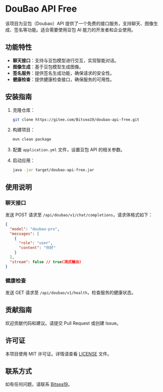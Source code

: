 # DouBao API Free

该项目为豆包（Doubao）API 提供了一个免费的接口服务，支持聊天、图像生成、签名等功能。适合需要使用豆包 AI 能力的开发者和企业使用。

## 功能特性

- **聊天接口**：支持与豆包模型进行交互，实现智能对话。
- **图像生成**：基于豆包模型生成图像。
- **签名服务**：提供签名生成功能，确保请求的安全性。
- **健康检查**：提供健康检查接口，确保服务的可用性。

## 安装指南

1. 克隆仓库：
   ```bash
   git clone https://gitee.com/Bitsea19/doubao-api-free.git
   ```

2. 构建项目：
   ```bash
   mvn clean package
   ```

3. 配置 `application.yml` 文件，设置豆包 API 的相关参数。

4. 启动应用：
   ```bash
   java -jar target/doubao-api-free.jar
   ```

## 使用说明

### 聊天接口

发送 POST 请求至 `/api/doubao/v1/chat/completions`，请求体格式如下：

```json
{
  "model": "doubao-pro",
  "messages": [
    {
      "role": "user",
      "content": "你好"
    }
  ],
  "stream": false // true(流式输出)
}
```

### 健康检查

发送 GET 请求至 `/api/doubao/v1/health`，检查服务的健康状态。

## 贡献指南

欢迎贡献代码和建议。请提交 Pull Request 或创建 Issue。

## 许可证

本项目使用 MIT 许可证。详情请查看 [LICENSE](LICENSE) 文件。

## 联系方式

如有任何问题，请联系 [Bitsea19](https://gitee.com/Bitsea19)。